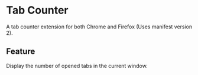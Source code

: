 # Tab Counter

A tab counter extension for both Chrome and Firefox (Uses manifest version 2).

## Feature

Display the number of opened tabs in the current window.
